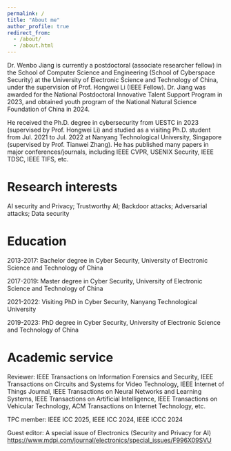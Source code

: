 ```yaml
---
permalink: /
title: "About me"
author_profile: true
redirect_from: 
  - /about/
  - /about.html
---
```


Dr. Wenbo Jiang is currently a postdoctoral (associate researcher fellow) in the School of Computer Science and Engineering (School of Cyberspace Security) at the University of Electronic Science and Technology of China, under the supervision of Prof. Hongwei Li (IEEE Fellow). Dr. Jiang was awarded for the National Postdoctoral Innovative Talent Support Program in 2023, and obtained youth program of the National Natural Science Foundation of China in 2024. 


He received the Ph.D. degree in cybersecurity from UESTC in 2023 (supervised by Prof. Hongwei Li) and studied as a visiting Ph.D. student from Jul. 2021 to Jul. 2022 at Nanyang Technological University, Singapore (supervised by Prof. Tianwei Zhang). He has published many papers in major conferences/journals, including IEEE CVPR, USENIX Security, IEEE TDSC, IEEE TIFS, etc. 

Research interests
======
AI security and Privacy; Trustworthy AI; Backdoor attacks; Adversarial attacks; Data security

Education
======
2013-2017: Bachelor degree in Cyber Security, University of Electronic Science and Technology of China

2017-2019: Master degree in Cyber Security, University of Electronic Science and Technology of China

2021-2022: Visiting PhD in Cyber Security, Nanyang Technological University

2019-2023: PhD degree in Cyber Security, University of Electronic Science and Technology of China

Academic service
======
Reviewer: IEEE Transactions on Information Forensics and Security, IEEE Transactions on Circuits and Systems for Video Technology, IEEE Internet of Things Journal, IEEE Transactions on Neural Networks and Learning Systems, IEEE Transactions on Artificial Intelligence, IEEE Transactions on Vehicular Technology, ACM Transactions on Internet Technology, etc.

TPC member: IEEE ICC 2025, IEEE ICC 2024, IEEE ICCC 2024

Guest editor: A special issue of Electronics (Security and Privacy for AI)  https://www.mdpi.com/journal/electronics/special_issues/F996X09SVU
